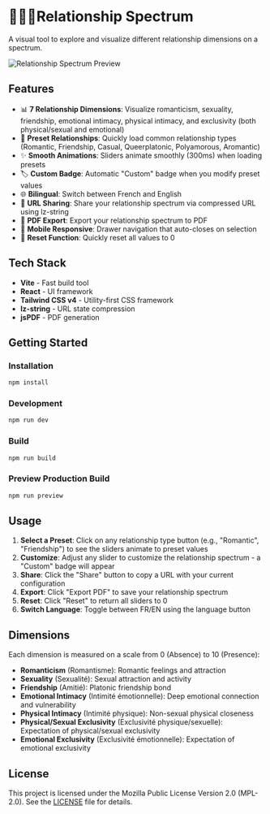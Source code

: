 # 🧑‍🤝‍🧑Relationship Spectrum

A visual tool to explore and visualize different relationship dimensions on a spectrum.

![Relationship Spectrum Preview](https://github.com/user-attachments/assets/42217464-dbf8-459e-a9ff-288d503f0afa)

## Features

- 📊 **7 Relationship Dimensions**: Visualize romanticism, sexuality, friendship, emotional intimacy, physical intimacy, and exclusivity (both physical/sexual and emotional)
- 🎨 **Preset Relationships**: Quickly load common relationship types (Romantic, Friendship, Casual, Queerplatonic, Polyamorous, Aromantic)
- ✨ **Smooth Animations**: Sliders animate smoothly (300ms) when loading presets
- 🏷️ **Custom Badge**: Automatic "Custom" badge when you modify preset values
- 🌐 **Bilingual**: Switch between French and English
- 🔗 **URL Sharing**: Share your relationship spectrum via compressed URL using lz-string
- 📄 **PDF Export**: Export your relationship spectrum to PDF
- 📱 **Mobile Responsive**: Drawer navigation that auto-closes on selection
- 🔄 **Reset Function**: Quickly reset all values to 0

## Tech Stack

- **Vite** - Fast build tool
- **React** - UI framework
- **Tailwind CSS v4** - Utility-first CSS framework
- **lz-string** - URL state compression
- **jsPDF** - PDF generation

## Getting Started

### Installation

```bash
npm install
```

### Development

```bash
npm run dev
```

### Build

```bash
npm run build
```

### Preview Production Build

```bash
npm run preview
```

## Usage

1. **Select a Preset**: Click on any relationship type button (e.g., "Romantic", "Friendship") to see the sliders animate to preset values
2. **Customize**: Adjust any slider to customize the relationship spectrum - a "Custom" badge will appear
3. **Share**: Click the "Share" button to copy a URL with your current configuration
4. **Export**: Click "Export PDF" to save your relationship spectrum
5. **Reset**: Click "Reset" to return all sliders to 0
6. **Switch Language**: Toggle between FR/EN using the language button

## Dimensions

Each dimension is measured on a scale from 0 (Absence) to 10 (Presence):

- **Romanticism** (Romantisme): Romantic feelings and attraction
- **Sexuality** (Sexualité): Sexual attraction and activity
- **Friendship** (Amitié): Platonic friendship bond
- **Emotional Intimacy** (Intimité émotionnelle): Deep emotional connection and vulnerability
- **Physical Intimacy** (Intimité physique): Non-sexual physical closeness
- **Physical/Sexual Exclusivity** (Exclusivité physique/sexuelle): Expectation of physical/sexual exclusivity
- **Emotional Exclusivity** (Exclusivité émotionnelle): Expectation of emotional exclusivity

## License

This project is licensed under the Mozilla Public License Version 2.0 (MPL-2.0). See the [LICENSE](LICENSE) file for details.
